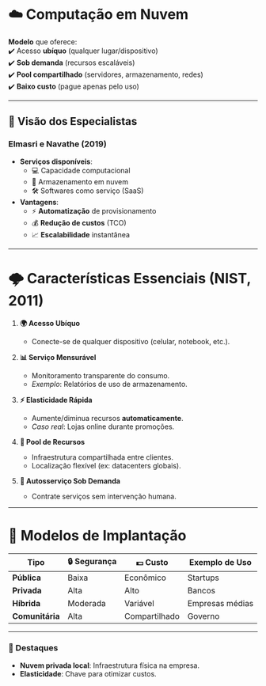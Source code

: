 # ☁️ Computação em Nuvem  

**Modelo** que oferece:  
✔️ Acesso **ubíquo** (qualquer lugar/dispositivo)  
✔️ **Sob demanda** (recursos escaláveis)  
✔️ **Pool compartilhado** (servidores, armazenamento, redes)  
✔️ **Baixo custo** (pague apenas pelo uso)  

---

## 📌 Visão dos Especialistas  

### Elmasri e Navathe (2019)  
- **Serviços disponíveis**:  
  - 💻 Capacidade computacional  
  - 📁 Armazenamento em nuvem  
  - 🛠️ Softwares como serviço (SaaS)  
- **Vantagens**:  
  - ⚡ **Automatização** de provisionamento  
  - 💰 **Redução de custos** (TCO)  
  - 📈 **Escalabilidade** instantânea  

---

# 🌩️ Características Essenciais (NIST, 2011)  

1. **🌍 Acesso Ubíquo**  
   - Conecte-se de qualquer dispositivo (celular, notebook, etc.).  

2. **📊 Serviço Mensurável**  
   - Monitoramento transparente do consumo.  
   - *Exemplo*: Relatórios de uso de armazenamento.  

3. **⚡ Elasticidade Rápida**  
   - Aumente/diminua recursos **automaticamente**.  
   - *Caso real*: Lojas online durante promoções.  

4. **🔄 Pool de Recursos**  
   - Infraestrutura compartilhada entre clientes.  
   - Localização flexível (ex: datacenters globais).  

5. **🛒 Autosserviço Sob Demanda**  
   - Contrate serviços sem intervenção humana.  

---

# 🏢 Modelos de Implantação  

| Tipo          | 🔒 Segurança | 💵 Custo | Exemplo de Uso |  
|---------------|-------------|----------|----------------|  
| **Pública**   | Baixa       | Econômico | Startups       |  
| **Privada**   | Alta        | Alto      | Bancos         |  
| **Híbrida**   | Moderada    | Variável  | Empresas médias|  
| **Comunitária**| Alta       | Compartilhado | Governo     |  

---

### 📌 Destaques  
- **Nuvem privada local**: Infraestrutura física na empresa.  
- **Elasticidade**: Chave para otimizar custos.  


